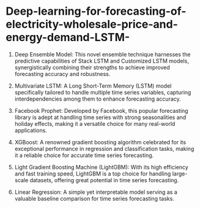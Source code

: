 # Deep-learning-for-forecasting-of-electricity-wholesale-price-and-energy-demand-LSTM-

1. Deep Ensemble Model: This novel ensemble technique harnesses the predictive capabilities of Stack LSTM and Customized LSTM models, synergistically combining their strengths to achieve improved forecasting accuracy and robustness.

2. Multivariate LSTM: A Long Short-Term Memory (LSTM) model specifically tailored to handle multiple time series variables, capturing interdependencies among them to enhance forecasting accuracy.

3. Facebook Prophet: Developed by Facebook, this popular forecasting library is adept at handling time series with strong seasonalities and holiday effects, making it a versatile choice for many real-world applications.

4. XGBoost: A renowned gradient boosting algorithm celebrated for its exceptional performance in regression and classification tasks, making it a reliable choice for accurate time series forecasting.

5. Light Gradient Boosting Machine (LightGBM): With its high efficiency and fast training speed, LightGBM is a top choice for handling large-scale datasets, offering great potential in time series forecasting.

6. Linear Regression: A simple yet interpretable model serving as a valuable baseline comparison for time series forecasting tasks.

